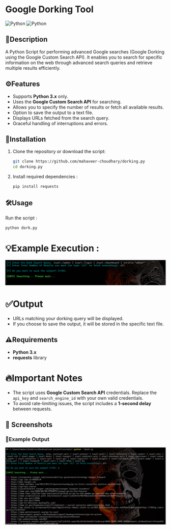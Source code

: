# Google Dorking Tool

![Python](https://img.shields.io/badge/python-3.x-blue.svg)
![Python](https://img.shields.io/badge/python-3.x-blue.svg)

## 📄Description
A Python Script for performing advanced Google searches (Google Dorking using the Google Custom Search API).
It enables you to search for specific information on the web through advanced search queries and retrieve multiple results efficiently.

## ⚙️Features
- Supports **Python 3.x** only.
- Uses the **Google Custom Search API** for searching.
- Allows you to specify the number of results or fetch all available results.
- Option to save the output to a text file.
- Displays URLs fetched from the search query.
- Graceful handling of interruptions and errors.

## 🚀Installation
1. Clone the repository or download the script:
    ```bash
    git clone https://github.com/mahaveer-choudhary/dorking.py
    cd dorking.py
    ```

2. Install required dependencies : 
    ```bash
    pip install requests
    ```

## 🛠️Usage

Run the script : 
```bash
python dork.py
```

# 💡Example Execution : 

![Example](https://github.com/mahaveer-choudhary/DorkXplorer/blob/main/images/image%202.png)

# ✅Output
- URLs matching your dorking query will be displayed. 
- If you choose to save the output, it will be stored in the specific text file. 

## ⚠️Requirements 
- **Python 3.x**
- **requests** library

# 🔥Important Notes
- The script uses **Google Custom Search API** credentials. Replace the `api_key` and `search_engine_id` with your own valid credentials.
- To avoid rate-limiting issues, the script includes a **1-second delay** between requests.

##  📸 Screenshots
### 🔹Example Output
![output image](https://github.com/mahaveer-choudhary/DorkXplorer/blob/main/images/image%201.png)
